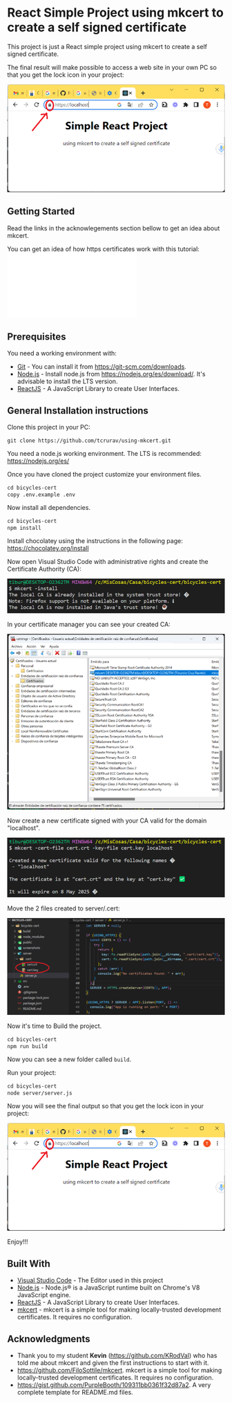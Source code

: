 # React Simple Project using mkcert to create a self signed certificate

This project is just a React simple project using mkcert to create a self signed certificate.

The final result will make possible to access a web site in your own PC so that you get the lock icon in your project:

![Before log in](/screenshots/screenshot-7.png)

## Getting Started

Read the links in the acknowlegements section bellow to get an idea about mkcert.

You can get an idea of how https certificates work with this tutorial:
![HTTPS Tutorial](/docs/DPL-2012-2013-doc10-UT-2-https.pdf)

## Prerequisites

You need a working environment with:
* [Git](https://git-scm.com) - You can install it from https://git-scm.com/downloads.
* [Node.js](https://nodejs.org) - Install node.js from https://nodejs.org/es/download/. It's advisable to install the LTS version.
* [ReactJS](https://es.reactjs.org/) - A JavaScript Library to create User Interfaces.

## General Installation instructions

Clone this project in your PC:

```
git clone https://github.com/tcrurav/using-mkcert.git
```

You need a node.js working environment. The LTS is recommended: https://nodejs.org/es/

Once you have cloned the project customize your environment files.

```
cd bicycles-cert
copy .env.example .env
```

Now install all dependencies.

```
cd bicycles-cert
npm install
```

Install chocolatey using the instructions in the following page: https://chocolatey.org/install

Now open Visual Studio Code with administrative rights and create the Certificate Authority (CA):

![Creating CA](/screenshots/screenshot-2.png)

In your certificate manager you can see your created CA:

![checking CA](/screenshots/screenshot-4.png)

Now create a new certificate signed with your CA valid for the domain "localhost".

![Creating Site Certificate](/screenshots/screenshot-3.png)

Move the 2 files created to server/.cert:

![Creating Site Certificate](/screenshots/screenshot-8.png)

Now it's time to Build the project.

```
cd bicycles-cert
npm run build
```

Now you can see a new folder called `build`.

Run your project:

```
cd bicycles-cert
node server/server.js
```

Now you will see the final output so that you get the lock icon in your project:

![Before log in](/screenshots/screenshot-7.png)

Enjoy!!!

## Built With

* [Visual Studio Code](https://code.visualstudio.com/) - The Editor used in this project
* [Node.js](https://nodejs.org/) - Node.js® is a JavaScript runtime built on Chrome's V8 JavaScript engine.
* [ReactJS](https://es.reactjs.org/) - A JavaScript Library to create User Interfaces.
* [mkcert](https://github.com/FiloSottile/mkcert) - mkcert is a simple tool for making locally-trusted development certificates. It requires no configuration.

## Acknowledgments

* Thank you to my student <strong>Kevin</strong> (https://github.com/KRodVal) who has told me about mkcert and given the first instructions to start with it.
* https://github.com/FiloSottile/mkcert. mkcert is a simple tool for making locally-trusted development certificates. It requires no configuration.
* https://gist.github.com/PurpleBooth/109311bb0361f32d87a2. A very complete template for README.md files.
